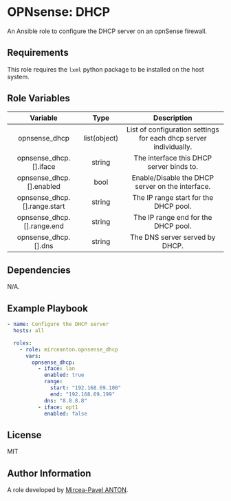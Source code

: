 OPNsense: DHCP
==============

An Ansible role to configure the DHCP server on an opnSense firewall.

Requirements
------------

This role requires the `lxml` python package to be installed on the host system.

Role Variables
--------------

|           Variable           |     Type     |                            Description                            |
| :--------------------------: | :----------: | :---------------------------------------------------------------: |
|        opnsense_dhcp         | list(object) | List of configuration settings for each dhcp server individually. |
|    opnsense_dhcp.[].iface    |    string    |             The interface this DHCP server binds to.              |
|   opnsense_dhcp.[].enabled   |     bool     |         Enable/Disable the DHCP server on the interface.          |
| opnsense_dhcp.[].range.start |    string    |               The IP range start for the DHCP pool.               |
|  opnsense_dhcp.[].range.end  |    string    |                The IP range end for the DHCP pool.                |
|     opnsense_dhcp.[].dns     |    string    |                  The DNS server served by DHCP.                   |

Dependencies
------------

N/A.

Example Playbook
----------------

```yaml
- name: Configure the DHCP server
  hosts: all

  roles:
    - role: mirceanton.opnsense_dhcp
      vars:
        opnsense_dhcp:
          - iface: lan
            enabled: true
            range:
              start: "192.168.69.100"
              end: "192.168.69.199"
            dns: "8.8.8.8"
          - iface: opt1
            enabled: false
```

License
-------

MIT

Author Information
------------------

A role developed by [Mircea-Pavel ANTON](https://www.mirceanton.com).
